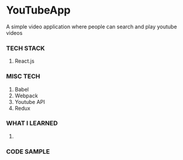 # YouTubeApp

A simple video application where people can search and play youtube videos

### TECH STACK
1. React.js

### MISC TECH
1. Babel
2. Webpack
3. Youtube API
4. Redux

### WHAT I LEARNED
1. 

### CODE SAMPLE


```javascript

```